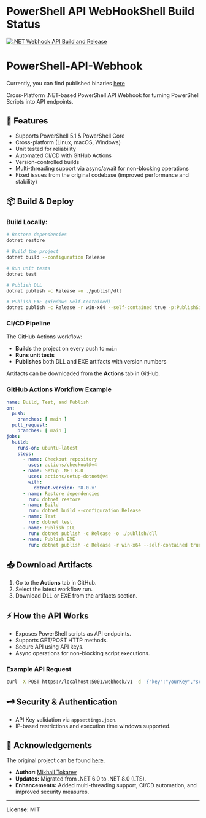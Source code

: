 # PowerShell API WebHookShell Build Status

[![.NET Webhook API Build and Release](https://github.com/sappkevin/PowerShell-API-Webhook/actions/workflows/main.yml/badge.svg)](https://github.com/sappkevin/PowerShell-API-Webhook/actions/workflows/main.yml)

# PowerShell-API-Webhook

Currently, you can find published binaries [here](https://github.com/sappkevin/PowerShell-API-Webhook/releases)

Cross-Platform .NET-based PowerShell API Webhook for turning PowerShell Scripts into API endpoints.

## 🚀 Features
- Supports PowerShell 5.1 & PowerShell Core
- Cross-platform (Linux, macOS, Windows)
- Unit tested for reliability
- Automated CI/CD with GitHub Actions
- Version-controlled builds
- Multi-threading support via async/await for non-blocking operations
- Fixed issues from the original codebase (improved performance and stability)

## 📦 Build & Deploy

### Build Locally:
```bash
# Restore dependencies
dotnet restore

# Build the project
dotnet build --configuration Release

# Run unit tests
dotnet test

# Publish DLL
dotnet publish -c Release -o ./publish/dll

# Publish EXE (Windows Self-Contained)
dotnet publish -c Release -r win-x64 --self-contained true -p:PublishSingleFile=true -o ./publish/exe
```

### CI/CD Pipeline
The GitHub Actions workflow:
- **Builds** the project on every push to `main`
- **Runs unit tests**
- **Publishes** both DLL and EXE artifacts with version numbers

Artifacts can be downloaded from the **Actions** tab in GitHub.

### GitHub Actions Workflow Example
```yaml
name: Build, Test, and Publish
on:
  push:
    branches: [ main ]
  pull_request:
    branches: [ main ]
jobs:
  build:
    runs-on: ubuntu-latest
    steps:
      - name: Checkout repository
        uses: actions/checkout@v4
      - name: Setup .NET 8.0
        uses: actions/setup-dotnet@v4
        with:
          dotnet-version: '8.0.x'
      - name: Restore dependencies
        run: dotnet restore
      - name: Build
        run: dotnet build --configuration Release
      - name: Test
        run: dotnet test
      - name: Publish DLL
        run: dotnet publish -c Release -o ./publish/dll
      - name: Publish EXE
        run: dotnet publish -c Release -r win-x64 --self-contained true -p:PublishSingleFile=true -o ./publish/exe
```

## 📥 Download Artifacts
1. Go to the **Actions** tab in GitHub.
2. Select the latest workflow run.
3. Download DLL or EXE from the artifacts section.

## ⚡ How the API Works
- Exposes PowerShell scripts as API endpoints.
- Supports GET/POST HTTP methods.
- Secure API using API keys.
- Async operations for non-blocking script executions.

### Example API Request
```bash
curl -X POST https://localhost:5001/webhook/v1 -d '{"key":"yourKey","script":"YourScript","param":"-Your-Params"}'
```

## 🗝️ Security & Authentication
- API Key validation via `appsettings.json`.
- IP-based restrictions and execution time windows supported.

## 📜 Acknowledgements 
The original project can be found [here](https://github.com/MTokarev/webhookshell).

- **Author:** [Mikhail Tokarev](https://github.com/MTokarev)
- **Updates:** Migrated from .NET 6.0 to .NET 8.0 (LTS).
- **Enhancements:** Added multi-threading support, CI/CD automation, and improved security measures.

---
**License:** MIT
